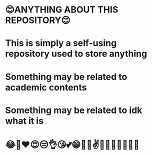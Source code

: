 # 😊ANYTHING ABOUT THIS REPOSITORY😊

# This is simply a self-using repository used to store anything

# Something may be related to academic contents

# Something may be related to idk what it is

# 😂🤣❤️😍😒👌😘💕😁🤷‍♂️✌️🤞😉😎🎶😢💖😜
